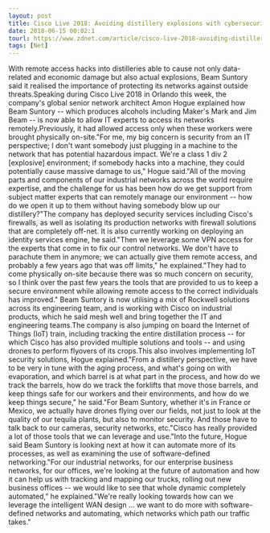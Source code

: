 ```yaml
---
layout: post
title: Cisco Live 2018: Avoiding distillery explosions with cybersecurity
date: 2018-06-15 00:02:1
tourl: https://www.zdnet.com/article/cisco-live-2018-avoiding-distillery-explosions-with-cybersecurity/
tags: [Net]
---
```

With remote access hacks into distilleries able to cause not only data-related and economic damage but also actual explosions, Beam Suntory said it realised the importance of protecting its networks against outside threats.Speaking during Cisco Live 2018 in Orlando this week, the company's global senior network architect Amon Hogue explained how Beam Suntory -- which produces alcohols including Maker's Mark and Jim Beam -- is now able to allow IT experts to access its networks remotely.Previously, it had allowed access only when these workers were brought physically on-site."For me, my big concern is security from an IT perspective; I don't want somebody just plugging in a machine to the network that has potential hazardous impact. We're a class 1 div 2 [explosive] environment; if somebody hacks into a machine, they could potentially cause massive damage to us," Hogue said."All of the moving parts and components of our industrial networks across the world require expertise, and the challenge for us has been how do we get support from subject matter experts that can remotely manage our environment -- how do we open it up to them without having somebody blow up our distillery?"The company has deployed security services including Cisco's firewalls, as well as isolating its production networks with firewall solutions that are completely off-net. It is also currently working on deploying an identity services engine, he said."Then we leverage some VPN access for the experts that come in to fix our control networks. We don't have to parachute them in anymore; we can actually give them remote access, and probably a few years ago that was off limits," he explained."They had to come physically on-site because there was so much concern on security, so I think over the past few years the tools that are provided to us to keep a secure environment while allowing remote access to the correct individuals has improved." Beam Suntory is now utilising a mix of Rockwell solutions across its engineering team, and is working with Cisco on industrial products, which he said mesh well and bring together the IT and engineering teams.The company is also jumping on board the Internet of Things (IoT) train, including tracking the entire distillation process -- for which Cisco has also provided multiple solutions and tools -- and using drones to perform flyovers of its crops.This also involves implementing IoT security solutions, Hogue explained."From a distillery perspective, we have to be very in tune with the aging process, and what's going on with evaporation, and which barrel is at what part in the process, and how do we track the barrels, how do we track the forklifts that move those barrels, and keep things safe for our workers and their environments, and how do we keep things secure," he said."For Beam Suntory, whether it's in France or Mexico, we actually have drones flying over our fields, not just to look at the quality of our tequila plants, but also to monitor security. And those have to talk back to our cameras, security networks, etc."Cisco has really provided a lot of those tools that we can leverage and use."Into the future, Hogue said Beam Suntory is looking next at how it can automate more of its processes, as well as examining the use of software-defined networking."For our industrial networks, for our enterprise business networks, for our offices, we're looking at the future of automation and how it can help us with tracking and mapping our trucks, rolling out new business offices -- we would like to see that whole dynamic completely automated," he explained."We're really looking towards how can we leverage the intelligent WAN design ... we want to do more with software-defined networks and automating, which networks which path our traffic takes."